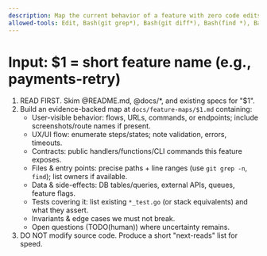 ```yaml
---
description: Map the current behavior of a feature with zero code edits
allowed-tools: Edit, Bash(git grep*), Bash(git diff*), Bash(find *), Bash(go test -list*)
---
```

# Input: $1 = short feature name (e.g., payments-retry)

1) READ FIRST. Skim @README.md, @docs/*, and existing specs for "$1".
2) Build an evidence-backed map at `docs/feature-maps/$1.md` containing:
   - User-visible behavior: flows, URLs, commands, or endpoints; include screenshots/route names if present.
   - UX/UI flow: enumerate steps/states; note validation, errors, timeouts.
   - Contracts: public handlers/functions/CLI commands this feature exposes.
   - Files & entry points: precise paths + line ranges (use `git grep -n`, `find`); list owners if available.
   - Data & side-effects: DB tables/queries, external APIs, queues, feature flags.
   - Tests covering it: list existing `*_test.go` (or stack equivalents) and what they assert.
   - Invariants & edge cases we must not break.
   - Open questions (TODO(human)) where uncertainty remains.
3) DO NOT modify source code. Produce a short "next-reads" list for speed.

